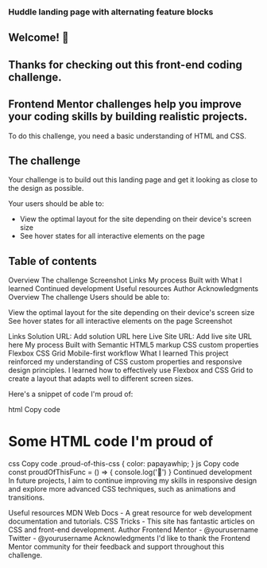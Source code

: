 ### Huddle landing page with alternating feature blocks

## Welcome! 👋

## Thanks for checking out this front-end coding challenge.

## Frontend Mentor challenges help you improve your coding skills by building realistic projects.

To do this challenge, you need a basic understanding of HTML and CSS.

## The challenge

Your challenge is to build out this landing page and get it looking as close to the design as possible.

Your users should be able to:

- View the optimal layout for the site depending on their device's screen size
- See hover states for all interactive elements on the page

## Table of contents

Overview
The challenge
Screenshot
Links
My process
Built with
What I learned
Continued development
Useful resources
Author
Acknowledgments
Overview
The challenge
Users should be able to:

View the optimal layout for the site depending on their device's screen size
See hover states for all interactive elements on the page
Screenshot

Links
Solution URL: Add solution URL here
Live Site URL: Add live site URL here
My process
Built with
Semantic HTML5 markup
CSS custom properties
Flexbox
CSS Grid
Mobile-first workflow
What I learned
This project reinforced my understanding of CSS custom properties and responsive design principles. I learned how to effectively use Flexbox and CSS Grid to create a layout that adapts well to different screen sizes.

Here's a snippet of code I'm proud of:

html
Copy code

<h1>Some HTML code I'm proud of</h1>
css
Copy code
.proud-of-this-css {
  color: papayawhip;
}
js
Copy code
const proudOfThisFunc = () => {
  console.log('🎉')
}
Continued development
In future projects, I aim to continue improving my skills in responsive design and explore more advanced CSS techniques, such as animations and transitions.

Useful resources
MDN Web Docs - A great resource for web development documentation and tutorials.
CSS Tricks - This site has fantastic articles on CSS and front-end development.
Author
Frontend Mentor - @yourusername
Twitter - @yourusername
Acknowledgments
I'd like to thank the Frontend Mentor community for their feedback and support throughout this challenge.
